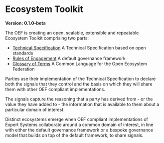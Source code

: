 # Ecosystem Toolkit

**Version: 0.1.0-beta**

The OEF is creating an open, scalable, extensible and repeatable Ecosystem Toolkit comprising two parts:

* [Technical Specification](technical-specification.md) A Technical Specification based on open standards
* [Rules of Engagement](rules-of-engagement.md) A default governance framework
* [Glossary of Terms](glossary-of-terms.md) A Common Language for the Open Ecosystem Federation

Parties use their implementation of the Technical Specification to declare both the signals that they control and the basis on which they will share them with other OEF compliant implementations.

The signals capture the reasoning that a party has derived from - or the value they have added to - the information that is available to them about a particular domain of interest.

Distinct ecosystems emerge when OEF compliant implementations of Expert Systems collaborate around a common domain of interest, in line with either the default governance framework or a bespoke governance model that builds on top of the default framework, to share signals.
